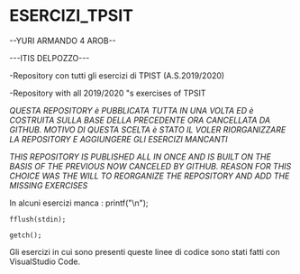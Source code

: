 # ESERCIZI_TPSIT

--YURI ARMANDO 4 AROB--

 ---ITIS DELPOZZO--- 
 

 -Repository con tutti gli esercizi di TPIST (A.S.2019/2020)
 
 -Repository with all 2019/2020 "s exercises of TPSIT
 
*QUESTA REPOSITORY è PUBBLICATA TUTTA IN UNA VOLTA ED è COSTRUITA SULLA BASE DELLA PRECEDENTE ORA CANCELLATA DA GITHUB. MOTIVO DI QUESTA SCELTA è STATO IL VOLER RIORGANIZZARE LA REPOSITORY E AGGIUNGERE GLI ESERCIZI MANCANTI* 

 *THIS REPOSITORY IS PUBLISHED ALL IN ONCE AND IS BUILT ON THE BASIS OF THE PREVIOUS NOW CANCELED BY GITHUB. REASON FOR THIS CHOICE WAS THE WILL TO REORGANIZE THE REPOSITORY AND ADD THE MISSING EXERCISES*
 
 In alcuni esercizi manca :
   printf("\n");
   
    fflush(stdin);
    
    getch();
    
 Gli esercizi in cui sono presenti queste linee di codice sono stati fatti con VisualStudio Code.


